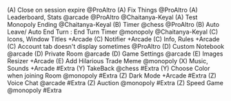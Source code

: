 (A) Close on session expire @ProAltro
(A) Fix Things @ProAltro
(A) Leaderboard, Stats @arcade @ProAltro @Chaitanya-Keyal
(A) Test Monopoly Ending @Chaitanya-Keyal
(B) Timer @chess @ProAltro
(B) Auto Leave/ Auto End Turn : End Turn Timer @monopoly @Chaitanya-Keyal
(C) Icons, Window Titles +Arcade
(C) Notifier +Arcade
(C) Info, Rules +Arcade
(C) Account tab doesn't display sometimes @ProAltro
(D) Custom Notebook @arcade
(D) Private Room @arcade
(D) Game Settings @arcade
(E) Images Resizer +Arcade
(E) Add Hilarious Trade Meme @monopoly
(X) Music, Sounds +Arcade #Extra
(Y) TakeBack @chess #Extra
(Y) Choose Color when joining Room @monopoly #Extra
(Z) Dark Mode +Arcade #Extra
(Z) Voice Chat @arcade #Extra
(Z) Auction @monopoly #Extra
(Z) Speed Game @monopoly #Extra
